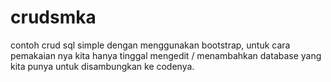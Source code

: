 # crudsmka
contoh crud sql simple dengan menggunakan bootstrap, untuk cara pemakaian nya kita hanya tinggal mengedit / menambahkan database yang kita punya untuk disambungkan ke codenya.
